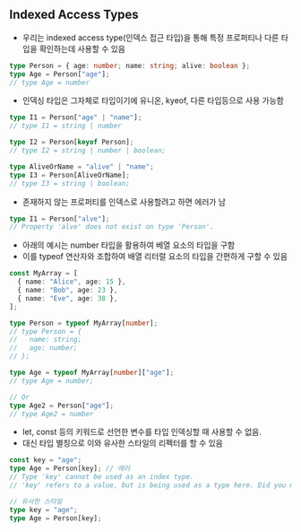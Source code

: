 ## Indexed Access Types

- 우리는 indexed access type(인덱스 접근 타입)을 통해 특정 프로퍼티나 다른 타입을 확인하는데 사용할 수 있음

```typescript
type Person = { age: number; name: string; alive: boolean };
type Age = Person["age"];
// type Age = number
```

- 인덱싱 타입은 그자체로 타입이기에 유니온, kyeof, 다른 타입등으로 사용 가능함

```typescript
type I1 = Person["age" | "name"];
// type I1 = string | number

type I2 = Person[keyof Person];
// type I2 = string | number | boolean;

type AliveOrName = "alive" | "name";
type I3 = Person[AliveOrName];
// type I3 = string | boolean;
```

- 존재하지 않는 프로퍼티를 인덱스로 사용할려고 하면 에러가 남

```typescript
type I1 = Person["alve"];
// Property 'alve' does not exist on type 'Person'.
```

- 아래의 예시는 number 타입을 활용하여 베열 요소의 타입을 구함
- 이를 typeof 연산자와 조합하여 배열 리터럴 요소의 타입을 간편하게 구할 수 있음

```typescript
const MyArray = [
  { name: "Alice", age: 15 },
  { name: "Bob", age: 23 },
  { name: "Eve", age: 38 },
];

type Person = typeof MyArray[number];
// type Person = {
//   name: string;
//   age: number;
// };

type Age = typeof MyArray[number]["age"];
// type Age = number;

// Or
type Age2 = Person["age"];
// type Age2 = number
```

- let, const 등의 키워드로 선언한 변수를 타입 인덱싱할 때 사용할 수 없음.
- 대신 타입 별칭으로 이와 유사한 스타일의 리펙터를 할 수 있음

```typescript
const key = "age";
type Age = Person[key]; // 에러
// Type 'key' cannot be used as an index type.
// 'key' refers to a value, but is being used as a type here. Did you mean 'typeof key'?

// 유사한 스타일
type key = "age";
type Age = Person[key];
```
